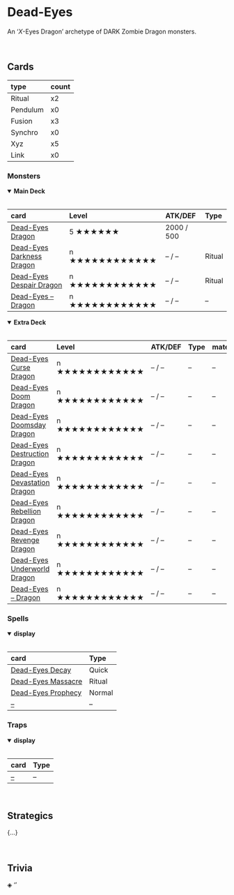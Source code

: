 # Dead-Eyes

An ‘*X*-Eyes Dragon’ archetype of DARK Zombie Dragon monsters.


<br>


## Cards

| type | count |
| :--- | :---- |
| Ritual | x2 |
| Pendulum | x0 |
| Fusion | x3 |
| Synchro | x0 |
| Xyz | x5 |
| Link | x0 |

### Monsters

<details open>
  <summary> <b> Main Deck </b> </summary> <br>

| card | Level | ATK/DEF | Type |
| :--- | :---- | :------ | :--- |
| [Dead-Eyes Dragon](../cards/monsters/standard/Dead-Eyes%20Dragon.md) | 5 ★★★★★★ | 2000 / 500 | |
| [Dead-Eyes Darkness Dragon](../cards/monsters/ritual/Dead-Eyes%20Darkness%20Dragon.md) | n ★★★★★★★★★★★★ | – / – | Ritual |
| [Dead-Eyes Despair Dragon](../cards/monsters/ritual/Dead-Eyes%20Despair%20Dragon.md) | n ★★★★★★★★★★★★ | – / – | Ritual |
| [Dead-Eyes – Dragon](../cards/monsters/standard/Dead-Eyes%20–%20Dragon.md) | n ★★★★★★★★★★★★ | – / – | – |

</details>

<details open>
  <summary> <b> Extra Deck </b> </summary> <br>

| card | Level | ATK/DEF | Type | material |
| :--- | :---- | :------ | :--- | :------- |
| [Dead-Eyes Curse Dragon](../cards/monsters/–/Dead-Eyes%20Curse%20Dragon.md) | n ★★★★★★★★★★★★ | – / – | – | – |
| [Dead-Eyes Doom Dragon](../cards/monsters/xyz/Dead-Eyes%20Doom%20Dragon.md) | n ★★★★★★★★★★★★ | – / – | – | – |
| [Dead-Eyes Doomsday Dragon](../cards/monsters/xyz/Dead-Eyes%20Doomsday%20Dragon.md) | n ★★★★★★★★★★★★ | – / – | – | – |
| [Dead-Eyes Destruction Dragon](../cards/monsters/fusion/Dead-Eyes%20Destruction%20Dragon.md) | n ★★★★★★★★★★★★ | – / – | – | – |
| [Dead-Eyes Devastation Dragon](../cards/monsters/fusion/Dead-Eyes%20Devastation%20Dragon.md) | n ★★★★★★★★★★★★ | – / – | – | – |
| [Dead-Eyes Rebellion Dragon](../cards/monsters/xyz/Dead-Eyes%20Rebellion%20Dragon.md) | n ★★★★★★★★★★★★ | – / – | – | – |
| [Dead-Eyes Revenge Dragon](../cards/monsters/xyz/Dead-Eyes%20Revenge%20Dragon.md) | n ★★★★★★★★★★★★ | – / – | – | – |
| [Dead-Eyes Underworld Dragon](../cards/monsters/fusion/Dead-Eyes%20Underworld%20Dragon.md) | n ★★★★★★★★★★★★ | – / – | – | – |
| [Dead-Eyes – Dragon](../cards/monsters/–/Dead-Eyes%20–%20Dragon.md) | n ★★★★★★★★★★★★ | – / – | – | – |

</details>

### Spells

<details open>
  <summary> <b> display </b> </summary> <br>

| card | Type |
| :--- | :--- |
| [Dead-Eyes Decay](../cards/spells/–.md) | Quick |
| [Dead-Eyes Massacre](../cards/spells/–.md) | Ritual |
| [Dead-Eyes Prophecy](../cards/spells/–.md) | Normal |
| [–](../cards/spells/–.md) | – |

</details>

### Traps

<details open>
  <summary> <b> display </b> </summary> <br>

| card | Type |
| :--- | :--- |
| [–](../cards/traps/–.md) | – |

</details>


<br>


## Strategics

{...}


<br>


## Trivia

◈ ‘’